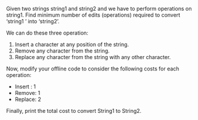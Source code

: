 Given two strings string1 and string2 and we have to perform operations on string1. Find minimum number of edits (operations) required to convert ‘string1 ’ into ‘string2’.  

We can do these three operation:

1. Insert a character at any position of the string.  
2. Remove any character from the string.  
3. Replace any character from the string with any other character.  
  
Now, modify your offline code to consider the following costs for each operation:
  
* Insert : 1  
* Remove: 1  
* Replace: 2  

  
Finally, print the total cost to convert String1 to String2. 

